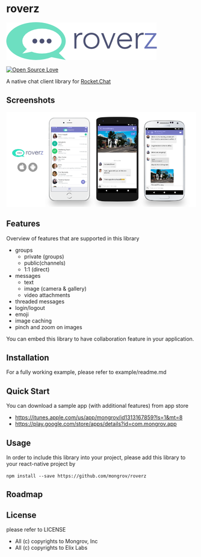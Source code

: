 # roverz
![alt text][logo]

[![Open Source Love](https://badges.frapsoft.com/os/v2/open-source.svg?v=103)](https://github.com/ellerbrock/open-source-badges/)


[logo]: src/images/logo-inverse.png "roverz"
A native chat client library for [Rocket.Chat](https://rocket.chat/)

## Screenshots
![Screenshots][screenshots]

[screenshots]: docs/assets/roverz-oss-main-800px.png "Screenshots"

## Features

Overview of features that are supported in this library
   * groups
      * private (groups)
      * public(channels)
      * 1:1 (direct)
   * messages
      * text
      * image (camera & gallery)
      * video attachments
   * threaded messages
   * login/logout
   * emoji
   * image caching
   * pinch and zoom on images

You can embed this library to have collaboration feature in your application.

## Installation
For a fully working example, please refer to example/readme.md 

## Quick Start

You can download a sample app (with additional features) from app store
   * https://itunes.apple.com/us/app/mongrov/id1313167859?ls=1&mt=8
   * https://play.google.com/store/apps/details?id=com.mongrov.app
   

## Usage

In order to include this library into your project, please add this library to your react-native project by

``` npm install --save https://github.com/mongrov/roverz  ```

## Roadmap

## License
please refer to LICENSE

- All (c) copyrights to Mongrov, Inc
- All (c) copyrights to Elix Labs